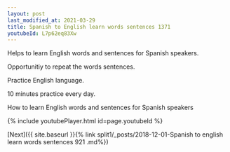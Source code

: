 ```yaml
---
layout: post
last_modified_at: 2021-03-29
title: Spanish to English learn words sentences 1371 
youtubeId: L7p62eq83Xw
---
```

 
 
Helps to learn English words and sentences for Spanish speakers.

Opportunitiy to repeat the words sentences. 

Practice English language. 
 
10 minutes practice every day. 
 
How to learn English words and sentences for Spanish speakers 
 
{% include youtubePlayer.html id=page.youtubeId %}
 
 
[Next]({{ site.baseurl }}{% link  split1/_posts/2018-12-01-Spanish to english learn words sentences 921 .md%})
 
